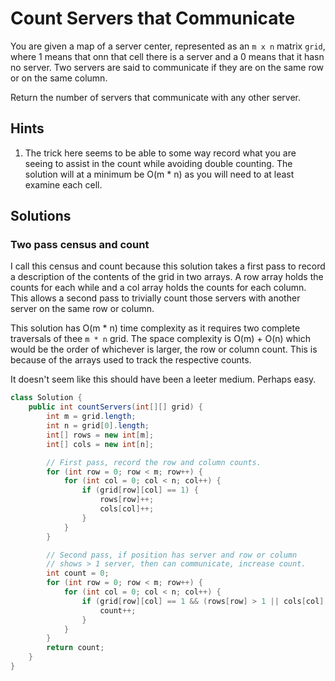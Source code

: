 # Count Servers that Communicate

You are given a map of a server center, represented as an `m x n` matrix `grid`,
where 1 means that onn that cell there is a server and a 0 means that it hasn no
server. Two servers are said to communicate if they are on the same row or on
the same column.

Return the number of servers that communicate with any other server.

## Hints

1. The trick here seems to be able to some way record what you are seeing to
   assist in the count while avoiding double counting. The solution will at
   a minimum be O(m * n) as you will need to at least examine each cell.

## Solutions

### Two pass census and count

I call this census and count because this solution takes a first pass to
record a description of the contents of the grid in two arrays. A row
array holds the counts for each while and a col array holds the counts
for each column. This allows a second pass to trivially count those servers
with another server on the same row or column.

This solution has O(m * n) time complexity as it requires two complete
traversals of thee `m * n` grid. The space complexity is O(m) + O(n) which
would be the order of whichever is larger, the row or column count. This
is because of the arrays used to track the respective counts.

It doesn't seem like this should have been a leeter medium. Perhaps easy.

```java
class Solution {
    public int countServers(int[][] grid) {
        int m = grid.length;
        int n = grid[0].length;
        int[] rows = new int[m];
        int[] cols = new int[n];

        // First pass, record the row and column counts.
        for (int row = 0; row < m; row++) {
            for (int col = 0; col < n; col++) {
                if (grid[row][col] == 1) {
                    rows[row]++;
                    cols[col]++;
                }
            }
        }

        // Second pass, if position has server and row or column
        // shows > 1 server, then can communicate, increase count.
        int count = 0;
        for (int row = 0; row < m; row++) {
            for (int col = 0; col < n; col++) {
                if (grid[row][col] == 1 && (rows[row] > 1 || cols[col] > 1)) {
                    count++;
                }
            }
        }
        return count;
    }
}
```
